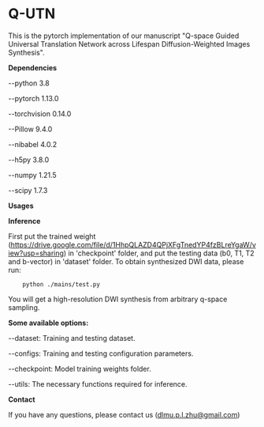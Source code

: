 # Q-UTN

This is the pytorch implementation of our manuscript "Q-space Guided Universal Translation Network across Lifespan Diffusion-Weighted Images Synthesis".


**Dependencies**

--python  3.8

--pytorch 1.13.0

--torchvision 0.14.0

--Pillow 9.4.0

--nibabel 4.0.2

--h5py 3.8.0

--numpy 1.21.5

--scipy 1.7.3

**Usages**

**Inference**

First put the trained weight (https://drive.google.com/file/d/1HhpQLAZD4QPjXFgTnedYP4fzBLreYgaW/view?usp=sharing) in 'checkpoint' folder, and put the testing data (b0, T1, T2 and b-vector) in 'dataset' folder.
To obtain synthesized DWI data, please run:

        python ./mains/test.py

You will get a high-resolution DWI synthesis from arbitrary q-space sampling.


**Some available options:**

--dataset: Training and testing dataset.

--configs: Training and testing configuration parameters.

--checkpoint: Model training weights folder.

--utils: The necessary functions required for inference.


**Contact**

If you have any questions, please contact us (dlmu.p.l.zhu@gmail.com)



